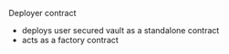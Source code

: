 Deployer contract
- deploys user secured vault as a standalone contract
- acts as a factory contract